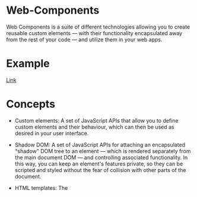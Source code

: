 # Web-Components

Web Components is a suite of different technologies allowing you to create reusable custom elements — with their functionality encapsulated away from the rest of your code — and utilize them in your web apps.

# Example

[Link](https://mtorre4580.github.io/web-components/index.html)

# Concepts

- Custom elements: A set of JavaScript APIs that allow you to define custom elements and their behaviour, which can then be used as desired in your user interface.

- Shadow DOM: A set of JavaScript APIs for attaching an encapsulated "shadow" DOM tree to an element — which is rendered separately from the main document DOM — and controlling associated functionality. In this way, you can keep an element's features private, so they can be scripted and styled without the fear of collision with other parts of the document.

- HTML templates: The <template> and <slot> elements enable you to write markup templates that are not displayed in the rendered page. These can then be reused multiple times as the basis of a custom element's structure.
  
# LifeCycle

- connectedCallback: Invoked when the custom element is first connected to the document's DOM.
- disconnectedCallback: Invoked when the custom element is disconnected from the document's DOM.
- adoptedCallback: Invoked when the custom element is moved to a new document.
- attributeChangedCallback: Invoked when one of the custom element's attributes is added, removed, or changed.

# Video
[![WebComponents](http://img.youtube.com/vi/YBwgkr_Sbx0/0.jpg)](http://www.youtube.com/watch?v=YBwgkr_Sbx0 "WebComponents")

# Documentation
[WebComponents](https://developers.google.com/web/fundamentals/web-components)

# EventBus
An event bus implements the publisher/subscriber pattern. It can be used to decouple the components of an application so that a component can react to events fired from another component without them having direct dependencies with each other. They only need to know the event bus.
